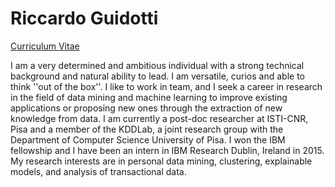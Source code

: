 # Riccardo Guidotti

[Curriculum Vitae](https://github.com/riccotti/riccotti.github.io/blob/master/Curriculum_Vitae.pdf)

I am a very determined and ambitious individual with a strong technical background and natural ability to lead. I am versatile, curios and able to think ''out of the box''. I like to work in team, and I seek a career in research in the field of data mining and machine learning to improve existing applications or proposing new ones through the extraction of new knowledge from data. I am currently a post-doc researcher at ISTI-CNR, Pisa and a member of the KDDLab, a joint research group with the Department of Computer Science University of Pisa. I won the IBM fellowship and I have been an intern in IBM Research Dublin, Ireland in 2015. My research interests are in personal data mining, clustering, explainable models, and analysis of transactional data.
